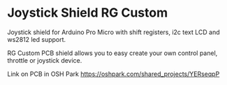 # Joystick Shield RG Custom
Joystick shield for Arduino Pro Micro with shift registers, i2c text LCD and ws2812 led support.

RG Custom PCB  shield allows you to easy create your own control panel, throttle or joystick device. 

Link on PCB in OSH Park https://oshpark.com/shared_projects/YERseqpP
